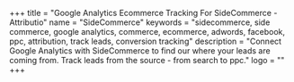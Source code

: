 +++
title = "Google Analytics Ecommerce Tracking For SideCommerce - Attributio"
name = "SideCommerce"
keywords = "sidecommerce, side commerce, google analytics, commerce, ecommerce, adwords, facebook, ppc, attribution, track leads, conversion tracking"
description = "Connect Google Analytics with SideCommerce to find our where your leads are coming from. Track leads from the source - from search to ppc."
logo = ""
+++

